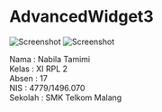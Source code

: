 # AdvancedWidget3

![Screenshot](https://github.com/tamiminabila/AdvancedWidget3/blob/master/Screenshot_2016-09-25-14-08-26-565%5B1%5D.png)
![Screenshot](https://github.com/tamiminabila/AdvancedWidget3/blob/master/Screenshot_2016-09-25-14-08-35-906%5B1%5D.png)

Nama    : Nabila Tamimi <br>
Kelas   : XI RPL 2 <br>
Absen   : 17 <br>
NIS     : 4779/1496.070 <br>
Sekolah : SMK Telkom Malang
